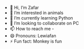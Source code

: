 - 👋 Hi, I’m Zafar
- 👀 I’m interested in animals
- 🌱 I’m currently learning Python
- 💞️ I’m looking to collaborate on PC
- 📫 How to reach me -
- 😄 Pronouns: Lewiafan
- ⚡ Fun fact: Monkey is fun

<!---
bibizyan747/bibizyan747 is a ✨ special ✨ repository because its `README.md` (this file) appears on your GitHub profile.
You can click the Preview link to take a look at your changes.
--->

